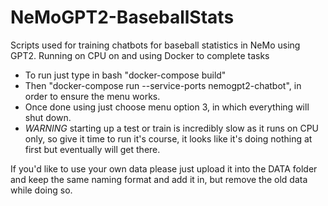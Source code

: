 # NeMoGPT2-BaseballStats
Scripts used for training chatbots for baseball statistics in NeMo using GPT2. Running on CPU on and using Docker to complete tasks


- To run just type in bash "docker-compose build"
- Then "docker-compose run --service-ports nemogpt2-chatbot", in order to ensure the menu works. 
- Once done using just choose menu option 3, in which everything will shut down. 
- *WARNING* starting up a test or train is incredibly slow as it runs on CPU only, so give it time to run it's course, it looks like it's doing nothing at first but eventually will get there.


If you'd like to use your own data please just upload it into the DATA folder and keep the same naming format and add it in, but remove the old data while doing so.
